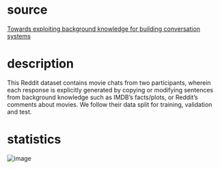 # source
[Towards exploiting background knowledge for building conversation systems](https://arxiv.org/pdf/1809.08205.pdf)
# description
This Reddit dataset contains movie chats from two participants, wherein each response is explicitly generated by copying or modifying sentences from background knowledge such as IMDB’s facts/plots, or Reddit’s comments about movies. We follow their data split for training, validation
and test.
# statistics
![image](https://user-images.githubusercontent.com/51369075/96951818-e714c680-151f-11eb-952b-86a4cf5d6ac2.png)
